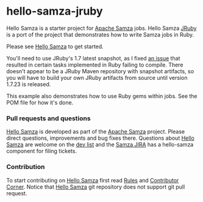 hello-samza-jruby
=================

Hello Samza is a starter project for [Apache Samza](http://samza.apache.org/) jobs.  Hello Samza [JRuby](http://jruby.org) is a port of the project that demonstrates how to write Samza jobs in Ruby.

Please see [Hello Samza](http://samza.apache.org/startup/hello-samza/0.9/) to get started.

You'll need to use JRuby's 1.7 latest snapshot, as I fixed [an issue](https://github.com/jruby/jruby/commit/0c4eb281bf17f6e307e3055fa5b8dd6dd6151eee) that resulted in certain tasks implemented in Ruby failing to compile.  There doesn't appear to be a JRuby Maven repository with snapshot artifacts, so you will have to build your own JRuby artifacts from source until version 1.7.23 is released.

This example also demonstrates how to use Ruby gems within jobs.  See the POM file for how it's done.

### Pull requests and questions

[Hello Samza](http://samza.apache.org/startup/hello-samza/0.9/) is developed as part of the [Apache Samza](http://samza.apache.org) project. Please direct questions, improvements and bug fixes there. Questions about [Hello Samza](http://samza.apache.org/startup/hello-samza/0.9/) are welcome on the [dev list](http://samza.apache.org/community/mailing-lists.html) and the [Samza JIRA](https://issues.apache.org/jira/browse/SAMZA) has a hello-samza component for filing tickets.

### Contribution

To start contributing on [Hello Samza](http://samza.apache.org/startup/hello-samza/0.9/) first read [Rules](http://samza.apache.org/contribute/rules.html) and [Contributor Corner](https://cwiki.apache.org/confluence/display/SAMZA/Contributor%27s+Corner). Notice that [Hello Samza](http://samza.apache.org/startup/hello-samza/0.9/) git repository does not support git pull request.